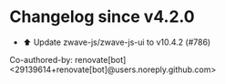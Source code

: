 # Changelog since v4.2.0
- ⬆️ Update zwave-js/zwave-js-ui to v10.4.2 (#786)

Co-authored-by: renovate[bot] <29139614+renovate[bot]@users.noreply.github.com> 
